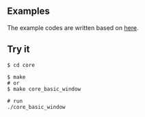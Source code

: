 ## Examples

The example codes are written based on [here](https://github.com/raysan5/raylib/tree/3.0.0/examples).

## Try it

```
$ cd core

$ make
# or
$ make core_basic_window

# run
./core_basic_window

